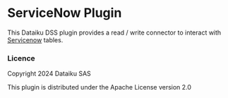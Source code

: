 # ServiceNow Plugin

This Dataiku DSS plugin provides a read / write connector to interact with [Servicenow](https://www.servicenow.com/) tables.

### Licence

Copyright 2024 Dataiku SAS

This plugin is distributed under the Apache License version 2.0
